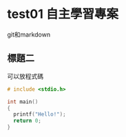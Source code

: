 # test01 自主學習專案
git和markdown

## 標題二 
可以放程式碼

```c
# include <stdio.h>

int main()
{
  printf("Hello!");
  return 0;
}
